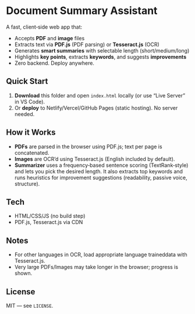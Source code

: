 # Document Summary Assistant

A fast, client‑side web app that:
- Accepts **PDF** and **image** files
- Extracts text via **PDF.js** (PDF parsing) or **Tesseract.js** (OCR)
- Generates **smart summaries** with selectable length (short/medium/long)
- Highlights **key points**, extracts **keywords**, and suggests **improvements**
- Zero backend. Deploy anywhere.

## Quick Start

1. **Download** this folder and open `index.html` locally (or use “Live Server” in VS Code).
2. Or **deploy** to Netlify/Vercel/GitHub Pages (static hosting). No server needed.

## How it Works

- **PDFs** are parsed in the browser using PDF.js; text per page is concatenated.
- **Images** are OCR’d using Tesseract.js (English included by default).
- **Summarizer** uses a frequency‑based sentence scoring (TextRank‑style) and lets you pick the desired length. It also extracts top keywords and runs heuristics for improvement suggestions (readability, passive voice, structure).

## Tech

- HTML/CSS/JS (no build step)
- PDF.js, Tesseract.js via CDN

## Notes

- For other languages in OCR, load appropriate language traineddata with Tesseract.js.
- Very large PDFs/Images may take longer in the browser; progress is shown.

## License

MIT — see `LICENSE`.
